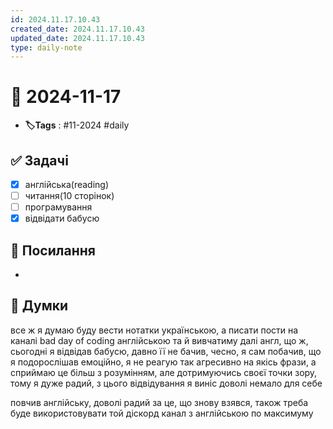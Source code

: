 ```yaml
---
id: 2024.11.17.10.43
created_date: 2024.11.17.10.43
updated_date: 2024.11.17.10.43
type: daily-note
---
```


# 📅 2024-11-17
- **🏷️Tags** : #11-2024 #daily 
## ✅ Задачі
- [x]  англійська(reading)
- [ ] читання(10 сторінок)
- [ ] програмування
- [x] відвідати бабусю
## 🔗 Посилання
- 
## 🧠 Думки
все ж я думаю буду вести нотатки українською, а писати пости на каналі bad day of coding англійською та й вивчатиму далі англ, що ж, сьогодні я відвідав бабусю, давно її не бачив, чесно, я сам побачив, що я подорослішав емоційно, я не реагую так агресивно на якісь фрази, а сприймаю це більш з розумінням, але дотримуючись своєї точки зору, тому я дуже радий, з цього відвідування я виніс доволі немало для себе

повчив англійську, доволі радий за це, що знову взявся, також треба буде використовувати той діскорд канал з англійською по максимуму